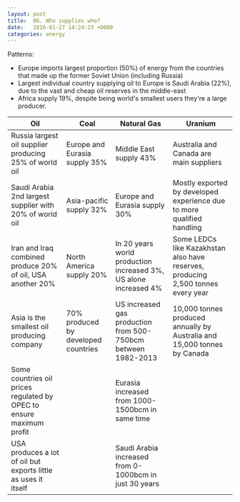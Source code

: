 ```yaml
---
layout: post
title:  06. Who supplies who?
date:   2016-01-27 14:24:23 +0000
categories: energy
---
```


Patterns:

* Europe imports largest proportion (50%) of energy from the countries that made up the former Soviet Union (including Russia)
* Largest individual country supplying oil to Europe is Saudi Arabia (22%), due to the vast and cheap oil reserves in the middle-east
* Africa supply 19%, despite being world's smallest users they're a large producer. 

| Oil                                                                  | Coal                                | Natural Gas                                                       | Uranium                                                                          |
|----------------------------------------------------------------------|-------------------------------------|-------------------------------------------------------------------|----------------------------------------------------------------------------------|
| Russia largest oil supplier producing 25% of world oil               | Europe and Eurasia supply 35%       | Middle East supply 43%                                            | Australia and Canada are main suppliers                                          |
| Saudi Arabia 2nd largest supplier with 20% of world oil              | Asia-pacific supply 32%             | Europe and Eurasia supply 30%                                     | Mostly exported by developed experience  due to more qualified handling          |
| Iran and Iraq combined produce 20% of oil, USA another 20%           | North America supply 20%            | In 20 years world production increased  3%, US alone increased 4% | Some LEDCs like Kazakhstan also have reserves, producing 2,500 tonnes every year |
| Asia is the smallest oil producing company                           | 70% produced by developed countries | US increased gas production from 500-750bcm between 1982-2013     | 10,000 tonnes produced annually by Australia and 15,000 tonnes by Canada         |
| Some countries oil prices regulated by OPEC to ensure maximum profit |                                     | Eurasia increased from 1000-1500bcm in same time                  |                                                                                  |
| USA produces a lot of oil but exports little as uses it itself       |                                     | Saudi Arabia increased from 0-1000bcm in just 30 years            |                                                                                  |